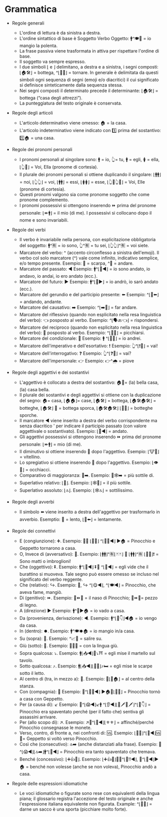 # Grammatica

* Regole generali
   - L'ordine di lettura è da sinistra a destra.
   - L'ordine sintattico di base è Soggetto Verbo Oggetto: 🚹^🍽🍮 = io mangio la polenta.
   - La frase passiva viene trasformata in attiva per rispettare l'ordine di base.
   - Il soggetto va sempre espresso.
   - I due simboli ⌊ e ⌋ delimitano, a destra e a sinistra, i segni composti: ⌊🏠🛠⌋ = bottega, ^⌊👞🔙⌋ = tornare. In generale è delimitata da questi simboli ogni sequenza di segni (emoji e/o diacritici) il cui significato si definisce sinteticamente dalla sequenza stessa.
   - Nei segni composti il determinato precede il determinante: ⌊🏠🛠⌋ = bottega (“casa degli attrezzi”).
   - La punteggiatura del testo originale è conservata.

* Regole degli articoli
   - L'articolo determinativo viene omesso: 🏠 = la casa.
   - L'articolo indeterminativo viene indicato con 1️⃣ prima del sostantivo: 1️⃣🏠 = una casa.

* Regole dei pronomi personali
   - I pronomi personali al singolare sono: 🚹️ = io, 👆= tu, 🚹 = egli, 🚺 = ella, ⌊👆🎩⌋ = Voi, Ella (pronome di cortesia).
   - Il plurale dei pronomi personali si ottiene duplicando il singolare: ⌊🚹️🚹️⌋ = noi, ⌊👆👆⌋ = voi, ⌊🚹🚹⌋ = essi, ⌊🚺🚺⌋ = esse, ⌊👆🎩👆🎩⌋ = Voi, Elle (pronome di cortesia).
   - Questi pronomi valgono sia come pronome soggetto che come pronome complemento.
   - I pronomi possessivi si ottengono inserendo ⏩ prima del pronome personale: ⌊⏩🚹️⌋ = il mio (di me). I possessivi si collocano dopo il nome e sono invariabili.

* Regole dei verbi
   - Il verbo è invariabile nella persona, con esplicitazione obbligatoria del soggetto: 🚹️^🈶 = io sono, 👆^🈶 = tu sei, ⌊👆👆⌋^🈶 = voi siete.
   - Marcatore del verbo: ^ (accento circonflesso a sinistra dell'emoji). Il verbo col solo marcatore (^) vale come infinito, indicativo semplice, e/o tempo presente. Esempio: 👞 = scarpa, ^👞 = andare.
   - Marcatore del passato: ◀️ Esempio: 🚹️^⌊👞◀️⌋ = io sono andato, io andavo, io andai, io ero andato (ecc.).
   - Marcatore del futuro: ▶️️ Esempio: 🚹️^⌊👞▶️️⌋ = io andrò, io sarò andato (ecc.).
   - Marcatore del gerundio e del participio presente: ⬅️ Esempio: ^⌊👞⬅️⌋ = andando, andante.
   - Marcatore del causativo: ➡️ Esempio: ^⌊➡️👞⌋ = far andare.
   - Marcatore del riflessivo (quando non esplicitato nella resa linguistica del verbo): 👈 posposto al verbo. Esempio: ^⌊🗣🔙👈⌋ = rispondersi.
   - Marcatore del reciproco (quando non esplicitato nella resa linguistica del verbo): 👥 posposto al verbo. Esempio: ^⌊👊👥⌋ = picchiarsi.
   - Marcatore del condizionale: 🎲 Esempio: 🚹️ ^⌊🎲👞⌋ = io andrei.
   - Marcatore dell'imperativo e dell'esortativo: ❗️ Esempio: 👆^⌊❗👞⌋ = vai!
   - Marcatore dell'interrogativo: ❓ Esempio: 👆^⌊❓👞⌋ = vai?
   - Marcatore dell'impersonale: 👉 Esempio: 👉^🌧 = piove

* Regole degli aggettivi e dei sostantivi
   - L'aggettivo è collocato a destra del sostantivo: 🏠🔆= (la) bella casa, (la) casa bella.
   - Il plurale dei sostantivi e degli aggettivi si ottiene con la duplicazione del segno: 🏠= casa, ⌊🏠🏠⌋= case, ⌊🏠🛠⌋ = bottega, ⌊🏠🛠🏠🛠⌋ = botteghe, ⌊🏠🛠⌋ 🐽 = bottega sporca, ⌊🏠🛠🏠🛠⌋ ⌊🐽🐽⌋ = botteghe sporche.
   - Il marcatore ◀️ viene inserito a destra del verbo corrispondente ma senza diacritico ' per indicare il participio passato (con valore aggettivale o sostantivato). Esempio: ⌊👞◀️⌋ = andato.
   - Gli aggettivi possessivi si ottengono inserendo ⏩ prima del pronome personale: ⌊⏩🚹️⌋ = mio (di me).
   - Il diminutivo si ottiene inserendo 👶 dopo l'aggettivo. Esempio: ⌊🐮👶⌋ = vitellino.
   - Lo spregiativo si ottiene inserendo 👹 dopo l'aggettivo. Esempio: ⌊👁👹⌋ = occhiacci.
   - Comparativo di maggioranza: 📶<aggettivo>➡️. Esempio: 📶🕸➡️ = più sottile di.
   - Superlativo relativo: ⌊<aggettivo>💯⌋. Esempio:  ⌊🕸💯⌋ = il più sottile.
   - Superlativo assoluto: ⌊<aggettivo>🔝⌋. Esempio: ⌊🕸🔝⌋ = sottilissimo.

* Regole degli avverbi
   - Il simbolo ⬅️ viene inserito a destra dell'aggettivo per trasformarlo in avverbio. Esemptio: 🐌 = lento, ⌊🐌⬅️⌋ = lentamente.

* Regole dei connettivi
   - E (congiunzione): ➕. Esempio: 🏃➕ ⌊👨💟⌋ ^⌊👞🔙◀️️⌋ ▶️️️🏠 = Pinocchio e Geppetto tornarono a casa.
   - O, Invece di (avversativo): 🔁. Esempio: ⌊🚹🚹⌋^🈶⌊🃏🃏⌋ 🔁 ⌊🚹🚹⌋^🈶 ⌊👿👿⌋❗️ = Sono matti o imbroglioni!
   - Che (oggettivo): ⏬. Esempio: 🚹^⌊👀◀️️⌋ ⏬🤖 ^⌊🔄◀️️⌋ = egli vide che il burattino si muoveva. Tale segno può essere omesso se incluso nel significato del verbo reggente.
   - Che (relativo): ↪️. Esempio: 🏃, ↪️ ^⌊😋◀️️⌋, ^⌊🍽◀️️⌋ = Pinocchio, che aveva fame, mangiò.
   - Di (genitivo): ⏩. Esempio: 👃⏩🏃 = il naso di Pinocchio; 🔩⏩🚪= pezzo di legno.
   - A (direzione) ▶️ Esempio: 🚹^👞▶️🏠 = io vado a casa.
   - Da (provenienza, derivazione): ◀️️. Esempio: 🚹^⌊👞👇⌋◀️️🏠 = io vengo da casa.
   - In (dentro): ⏺️. Esempio: 🚹^🍽⏺🏠 = io mangio in/a casa.
   - Su (sopra): 🔼. Esempio: ^📈🔼 = salire su.
   - Giù (sotto): 🔽. Esempio: 📎👅🔽 = con la lingua giù.
   - Sopra qualcosa: ⤵️. Esempio: 🚹⌊📥◀️️⌋🔨⤵️⛩ = egli mise il martello sul tavolo.
   - Sotto qualcosa: ⤴️. Esempio: 🚹⌊📥◀️️⌋⌊👞👞⌋⤴️🛏 = egli mise le scarpe sotto il letto.
   - Al centro di (tra, in mezzo a): 🎯. Esempio: 🎯⌊🔲🏠⌋ = al centro della stanza.
   - Con (compagnia): 📎 Esempio: 🏃^⌊👞🔙◀️⌋ ▶️️️🏠📎⌊👨💟⌋ = Pinocchio tornò a casa con Geppetto.
   - Per (a causa di): ↙️ Esempio: 🏃^⌊😱◀️️⌋↙️🚹 ^⌊👂◀️️⌋⌊👿🗡👿🗡⌋^⌊👞👇⌋ = Pinocchio era spaventato perché (per il fatto che) sentiva gli assassini arrivare.
   - Per (allo scopo di): ↗️. Esempio: ↗️🏃^⌊👐◀️️⌋⌊⚜️⚜️⌋ = affinché/perché Pinocchio consegnasse le monete.
   - Verso, contro, di fronte a, nei confronti di: 🆚. Esempio: ⌊👨💟⌋^⌊🔄◀️️⌋🆚🏃= Geppetto si voltò verso Pinocchio.
   - Così che (consecutivo): 🔝➡️ (anche distanziati alla frase). Esempio: 🏃^⌊😱◀️️⌋⌊🔝➡️⌋🚹^⌊🍃◀️️⌋ = Pinocchio era tanto spaventato che tremava.
   - Benché (concessivo): ⌊➕👍🎲⌋. Esempio: ⌊➕👍🎲⌋🏃🙅^⌊🙏‼️◀️️⌋, 🏃^⌊👞◀️️⌋▶️️🏠 = benché non volesse (anche se non voleva), Pinocchio andò a casa.

* Regole delle espressioni idiomatiche
   - Le voci idiomatiche o figurate sono rese con equivalenti della lingua piana; il glossario registra l'accezione del testo originale e anche l'espressione italiana equivalente non figurata. Example: ^⌊👊🔝⌋ = darne un sacco è una sporta (picchiare molto forte).
